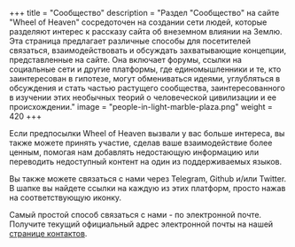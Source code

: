+++
title = "Сообщество"
description = "Раздел \"Сообщество\" на сайте \"Wheel of Heaven\" сосредоточен на создании сети людей, которые разделяют интерес к рассказу сайта об внеземном влиянии на Землю. Эта страница предлагает различные способы для посетителей связаться, взаимодействовать и обсуждать захватывающие концепции, представленные на сайте. Она включает форумы, ссылки на социальные сети и другие платформы, где единомышленники и те, кто заинтересован в гипотезе, могут обмениваться идеями, углубляться в обсуждения и стать частью растущего сообщества, заинтересованного в изучении этих необычных теорий о человеческой цивилизации и ее происхождении."
image = "people-in-light-marble-plaza.png"
weight = 420
+++

Если предпосылки Wheel of Heaven вызвали у вас больше интереса, вы также можете принять участие, сделав ваше взаимодействие более ценным, помогая нам добавлять недостающую информацию или переводить недоступный контент на один из поддерживаемых языков.

Вы также можете связаться с нами через Telegram, Github и/или Twitter. В шапке вы найдете ссылки на каждую из этих платформ, просто нажав на соответствующую иконку.

Самый простой способ связаться с нами - по электронной почте. Получите текущий официальный адрес электронной почты на нашей [странице контактов](../../../contact/).